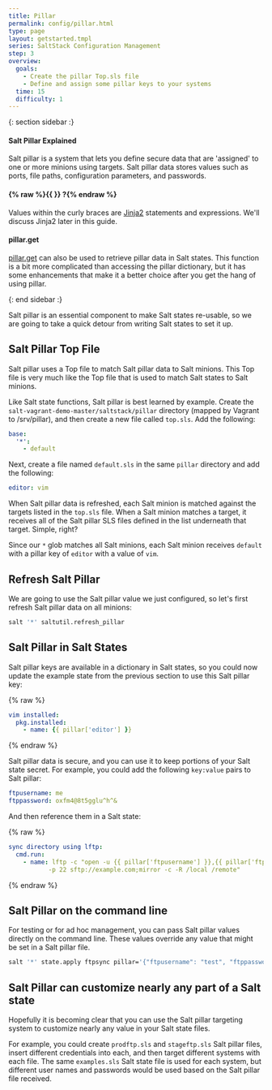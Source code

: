 ```yaml
---
title: Pillar
permalink: config/pillar.html
type: page
layout: getstarted.tmpl
series: SaltStack Configuration Management
step: 3
overview:
  goals:
    - Create the pillar Top.sls file
    - Define and assign some pillar keys to your systems
  time: 15
  difficulty: 1
---
```


{: section sidebar :}

#### Salt Pillar Explained

Salt pillar is a system that lets you define secure data that are 'assigned' to
one or more minions using targets. Salt pillar data stores values such as ports,
file paths, configuration parameters, and passwords.

#### {% raw %}{{ }} ?{% endraw %}

Values within the curly braces are [Jinja2](http://jinja.pocoo.org/)
statements and expressions. We'll discuss Jinja2 later in this guide.

#### pillar.get

[pillar.get](https://docs.saltstack.com/en/2015.5/topics/pillar/index.html#pillar-get-function)
can also be used to retrieve pillar data in Salt states. This function is a bit
more complicated than accessing the pillar dictionary, but it has some
enhancements that make it a better choice after you get the hang of using
pillar. 

{: end sidebar :}

Salt pillar is an essential component to make Salt states re-usable, so we are going to take
a quick detour from writing Salt states to set it up.

## Salt Pillar Top File

Salt pillar uses a Top file to match Salt pillar data to Salt minions. This Top file is very
much like the Top file that is used to match Salt states to Salt minions.

Like Salt state functions, Salt pillar is best learned by example. Create the
`salt-vagrant-demo-master/saltstack/pillar` directory (mapped by Vagrant to /srv/pillar),
and then create a new file called `top.sls`. Add the following:

``` yaml
base:
  '*':
    - default
```

Next, create a file named `default.sls` in the same `pillar` directory and add the
following:

``` yaml
editor: vim
```

When Salt pillar data is refreshed, each Salt minion is matched against the targets
listed in the `top.sls` file. When a Salt minion matches a target, it receives all
of the Salt pillar SLS files defined in the list underneath that target. Simple,
right?

Since our `*` glob matches all Salt minions, each Salt minion receives `default` with
a pillar key of `editor` with a value of `vim`.

## Refresh Salt Pillar

We are going to use the Salt pillar value we just configured, so let's first refresh
Salt pillar data on all minions:

``` bash
salt '*' saltutil.refresh_pillar
```

## Salt Pillar in Salt States

Salt pillar keys are available in a dictionary in Salt states, so you could now update
the example state from the previous section to use this Salt pillar key:

{% raw %}
``` yaml
vim installed:
  pkg.installed:
    - name: {{ pillar['editor'] }}
```
{% endraw %}


Salt pillar data is secure, and you can use it to keep portions of your Salt state
secret. For example, you could add the following `key:value` pairs to Salt pillar:

``` yaml
ftpusername: me
ftppassword: oxfm4@8t5gglu^h^&
```

And then reference them in a Salt state:

{% raw %}
``` yaml
sync directory using lftp:
  cmd.run:
    - name: lftp -c "open -u {{ pillar['ftpusername'] }},{{ pillar['ftppassword'] }}
           -p 22 sftp://example.com;mirror -c -R /local /remote"
```
{% endraw %}

## Salt Pillar on the command line

For testing or for ad hoc management, you can pass Salt pillar values directly on
the command line. These values override any value that might be set in a Salt pillar
file.

``` bash
salt '*' state.apply ftpsync pillar='{"ftpusername": "test", "ftppassword": "0ydyfww3giq8"}'
```

## Salt Pillar can customize nearly any part of a Salt state

Hopefully it is becoming clear that you can use the Salt pillar targeting system to
customize nearly any value in your Salt state files.

For example, you could create `prodftp.sls` and `stageftp.sls` Salt pillar files,
insert different credentials into each, and then target different systems with
each file. The same `examples.sls` Salt state file is used for each system, but
different user names and passwords would be used based on the Salt pillar file
received. 

